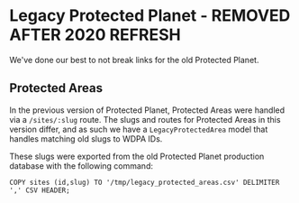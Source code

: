 # Legacy Protected Planet - REMOVED AFTER 2020 REFRESH

We've done our best to not break links for the old Protected Planet.

## Protected Areas

In the previous version of Protected Planet, Protected Areas were
handled via a `/sites/:slug` route. The slugs and routes for Protected
Areas in this version differ, and as such we have a
`LegacyProtectedArea` model that handles matching old slugs to WDPA IDs.

These slugs were exported from the old Protected Planet production
database with the following command:

```
COPY sites (id,slug) TO '/tmp/legacy_protected_areas.csv' DELIMITER ',' CSV HEADER;
```
